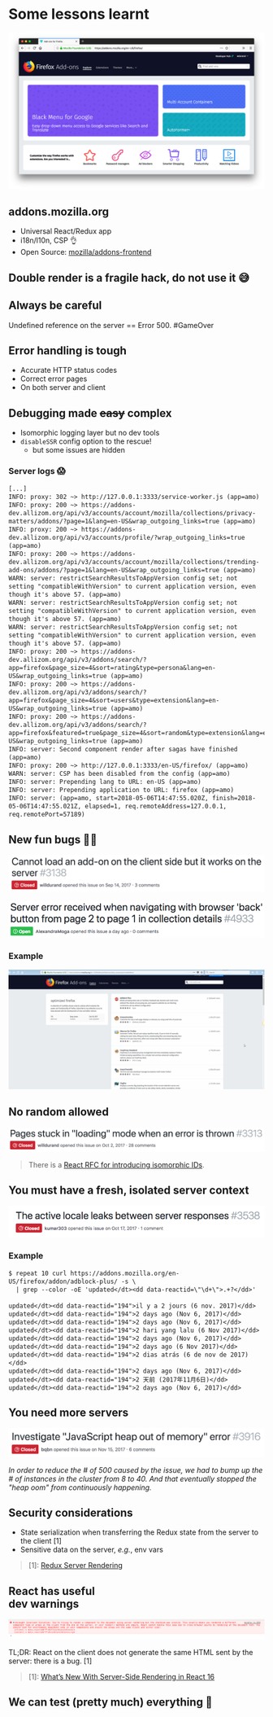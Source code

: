 # Some lessons learnt


![](images/addons-frontend.png)


## addons.mozilla.org

- Universal React/Redux app
- i18n/l10n, CSP 👌
- Open Source: [mozilla/addons-frontend](https://github.com/mozilla/addons-frontend)


## Double render is a fragile hack, do not use it 😅


## Always be careful

Undefined reference on the server == Error 500. #GameOver


## Error handling is tough

- Accurate HTTP status codes
- Correct error pages
- On both server and client


## Debugging made ~~easy~~ complex

- Isomorphic logging layer but no dev tools
- `disableSSR` config option to the rescue!
    - but some issues are hidden


### Server logs 😱

```
[...]
INFO: proxy: 302 ~> http://127.0.0.1:3333/service-worker.js (app=amo)
INFO: proxy: 200 ~> https://addons-dev.allizom.org/api/v3/accounts/account/mozilla/collections/privacy-matters/addons/?page=1&lang=en-US&wrap_outgoing_links=true (app=amo)
INFO: proxy: 200 ~> https://addons-dev.allizom.org/api/v3/accounts/profile/?wrap_outgoing_links=true (app=amo)
INFO: proxy: 200 ~> https://addons-dev.allizom.org/api/v3/accounts/account/mozilla/collections/trending-add-ons/addons/?page=1&lang=en-US&wrap_outgoing_links=true (app=amo)
WARN: server: restrictSearchResultsToAppVersion config set; not setting "compatibleWithVersion" to current application version, even though it's above 57. (app=amo)
WARN: server: restrictSearchResultsToAppVersion config set; not setting "compatibleWithVersion" to current application version, even though it's above 57. (app=amo)
WARN: server: restrictSearchResultsToAppVersion config set; not setting "compatibleWithVersion" to current application version, even though it's above 57. (app=amo)
INFO: proxy: 200 ~> https://addons-dev.allizom.org/api/v3/addons/search/?app=firefox&page_size=4&sort=rating&type=persona&lang=en-US&wrap_outgoing_links=true (app=amo)
INFO: proxy: 200 ~> https://addons-dev.allizom.org/api/v3/addons/search/?app=firefox&page_size=4&sort=users&type=extension&lang=en-US&wrap_outgoing_links=true (app=amo)
INFO: proxy: 200 ~> https://addons-dev.allizom.org/api/v3/addons/search/?app=firefox&featured=true&page_size=4&sort=random&type=extension&lang=en-US&wrap_outgoing_links=true (app=amo)
INFO: server: Second component render after sagas have finished (app=amo)
INFO: proxy: 200 ~> http://127.0.0.1:3333/en-US/firefox/ (app=amo)
WARN: server: CSP has been disabled from the config (app=amo)
INFO: server: Prepending lang to URL: en-US (app=amo)
INFO: server: Prepending application to URL: firefox (app=amo)
INFO: server: (app=amo, start=2018-05-06T14:47:55.020Z, finish=2018-05-06T14:47:55.021Z, elapsed=1, req.remoteAddress=127.0.0.1, req.remotePort=57189)
```


## New fun bugs 🤷‍♂️

![](images/addon-server-client.png)

![](images/new-bug-back.png)


### Example

![](images/new-bug-back.gif)


## No random allowed

![](images/page-stuck.png)

> There is a [React RFC for introducing isomorphic
IDs](https://github.com/reactjs/rfcs/pull/32).


## You must have a fresh, isolated server context

![](images/locale-leak.png)


### Example

```shell
$ repeat 10 curl https://addons.mozilla.org/en-US/firefox/addon/adblock-plus/ -s \
  | grep --color -oE 'updated</dt><dd data-reactid=\"\d+\">.+?</dd>'

updated</dt><dd data-reactid="194">il y a 2 jours (6 nov. 2017)</dd>
updated</dt><dd data-reactid="194">2 days ago (Nov 6, 2017)</dd>
updated</dt><dd data-reactid="194">2 days ago (Nov 6, 2017)</dd>
updated</dt><dd data-reactid="194">2 hari yang lalu (6 Nov 2017)</dd>
updated</dt><dd data-reactid="194">2 days ago (Nov 6, 2017)</dd>
updated</dt><dd data-reactid="194">2 days ago (6 Nov 2017)</dd>
updated</dt><dd data-reactid="194">2 dias atrás (6 de nov de 2017)</dd>
updated</dt><dd data-reactid="194">2 days ago (Nov 6, 2017)</dd>
updated</dt><dd data-reactid="194">2 天前 (2017年11月6日)</dd>
updated</dt><dd data-reactid="194">2 days ago (Nov 6, 2017)</dd>
```


## You need more servers

![](images/js-oom.png)

_In order to reduce the # of 500 caused by the issue, we had to bump up the # of
instances in the cluster from 8 to 40. And that eventually stopped the "heap
oom" from continuously happening._


## Security considerations

- State serialization when transferring the Redux state from the
  server to the client [1]
- Sensitive data on the server, _e.g._, env vars

> [1]: [Redux Server Rendering](https://redux.js.org/recipes/server-rendering#security-considerations)


## React has useful<br>dev warnings

![](images/invariant-violation-server.png)

TL;DR: React on the client does not generate the same HTML sent by the server:
there is a bug. [1]

> [1]: [What’s New With Server-Side Rendering in React
> 16](https://hackernoon.com/whats-new-with-server-side-rendering-in-react-16-9b0d78585d67)


## We can test (pretty much) everything 🚀
